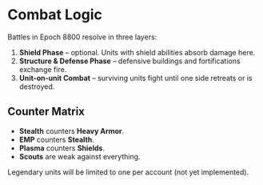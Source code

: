 # Combat Logic

Battles in Epoch 8800 resolve in three layers:

1. **Shield Phase** – optional. Units with shield abilities absorb damage here.
2. **Structure & Defense Phase** – defensive buildings and fortifications exchange fire.
3. **Unit-on-unit Combat** – surviving units fight until one side retreats or is destroyed.

## Counter Matrix
- **Stealth** counters **Heavy Armor**.
- **EMP** counters **Stealth**.
- **Plasma** counters **Shields**.
- **Scouts** are weak against everything.

Legendary units will be limited to one per account (not yet implemented).

